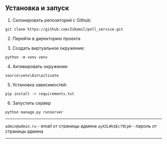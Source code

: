 ## Установка и запуск

1. Склонировать репозиторий с Github:

````
git clone https://github.com/ZiKamil/poll_service.git
````
2. Перейти в директорию проекта

3. Создать виртуальное окружение:

````
python -m venv venv
````

4. Активировать окружение: 

````
source\venv\bin\activate
````
 
5. Установка зависимостей:

```
pip install -r requirements.txt
```
6. Запустить сервер
```
python manage.py runserver
```

***
```admin@admin.ru``` - email от страницы админа
```ayX2L#k$Ec79CpH``` - пароль от страницы админа
***